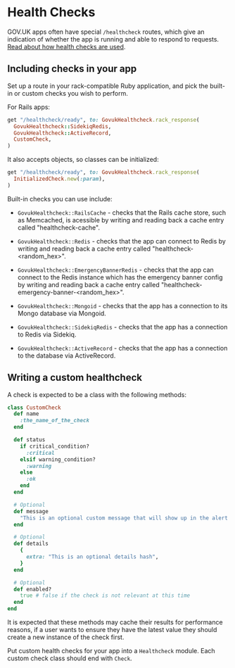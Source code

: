 # Health Checks

GOV.UK apps often have special `/healthcheck` routes, which give an indication of whether the app is running and able to respond to requests. [Read about how health checks are used](https://docs.publishing.service.gov.uk/manual/alerts/app-healthcheck-not-ok.html).

## Including checks in your app

Set up a route in your rack-compatible Ruby application, and pick the built-in
or custom checks you wish to perform.

For Rails apps:

```ruby
get "/healthcheck/ready", to: GovukHealthcheck.rack_response(
  GovukHealthcheck::SidekiqRedis,
  GovukHealthcheck::ActiveRecord,
  CustomCheck,
)
```

It also accepts objects, so classes can be initialized:

```ruby
get "/healthcheck/ready", to: GovukHealthcheck.rack_response(
  InitializedCheck.new(:param),
)
```

Built-in checks you can use include:

- `GovukHealthcheck::RailsCache` - checks that the Rails cache store, such as Memcached, is acessible by writing and reading back a cache entry called "healthcheck-cache".

- `GovukHealthcheck::Redis` - checks that the app can connect to Redis by writing and reading back a cache entry called "healthcheck-&lt;random_hex>".

- `GovukHealthcheck::EmergencyBannerRedis` - checks that the app can connect to the Redis instance which has the emergency banner config by writing and reading back a cache entry called "healthcheck-emergency-banner-&lt;random_hex>".

- `GovukHealthcheck::Mongoid` - checks that the app has a connection to its Mongo database via Mongoid.

- `GovukHealthcheck::SidekiqRedis` - checks that the app has a connection to Redis via Sidekiq.

- `GovukHealthcheck::ActiveRecord` - checks that the app has a connection to the database via ActiveRecord.

## Writing a custom healthcheck

A check is expected to be a class with the following methods:

```ruby
class CustomCheck
  def name
    :the_name_of_the_check
  end

  def status
    if critical_condition?
      :critical
    elsif warning_condition?
      :warning
    else
      :ok
    end
  end

  # Optional
  def message
    "This is an optional custom message that will show up in the alert in Icinga"
  end

  # Optional
  def details
    {
      extra: "This is an optional details hash",
    }
  end

  # Optional
  def enabled?
    true # false if the check is not relevant at this time
  end
end
```

It is expected that these methods may cache their results for performance
reasons, if a user wants to ensure they have the latest value they should
create a new instance of the check first.

Put custom health checks for your app into a `Healthcheck` module. Each custom check class should end with `Check`.

